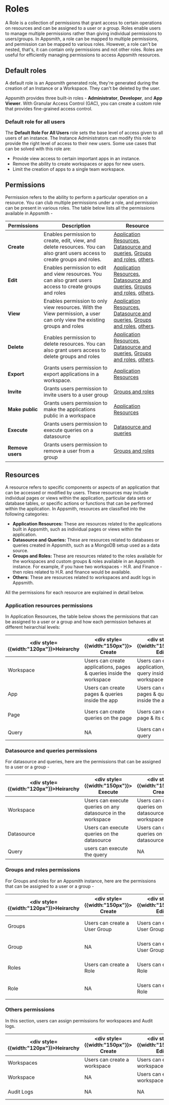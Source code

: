 # Roles
A Role is a collection of permissions that grant access to certain operations on resources and can be assigned to a user or a group. Roles enable users to manage multiple permissions rather than giving individual permissions to users/groups. In Appsmith, a role can be mapped to multiple permissions, and permission can be mapped to various roles. However, a role can't be nested, that's, it can contain only permissions and not other roles. Roles are useful for efficiently managing permissions to access Appsmith resources.
 
## Default roles

A default role is an Appsmith generated role, they're generated during the creation of an Instance or a Workspace. They can't be deleted by the user.

Appsmith provides three built-in roles - **Administrator**, **Developer**, and **App Viewer**. With Granular Access Control (GAC), you can create a custom role that provides fine-grained access control.

### Default role for all users

The **Default Role For All Users** role sets the base level of access given to all users of an instance. The Instance Administrators can modify this role to provide the right level of access to their new users. Some use cases that can be solved with this role are:

* Provide view access to certain important apps in an instance.
* Remove the ability to create workspaces or apps for new users.
* Limit the creation of apps to a single team workspace.

## Permissions

Permission refers to the ability to perform a particular operation on a resource. You can club multiple permissions under a role, and permission can be present in various roles. The table below lists all the permissions available in Appsmith -


|  Permissions       |    Description                                                     |   Resource   |
| ---------------    |------------------------------------------------------------------- | ------------ |
| **Create**         | Enables permission to create, edit, view, and delete resources. You can also grant users access to create groups and roles. | [Application Resources](#application-resources-permissions), [Datasource and queries](#datasource-and-queries-permissions), [Groups and roles](#groups-and-roles-permissions), [others](#others-permissions). |
| **Edit**           |Enables permission to edit and view resources. You can also grant users access to create groups and roles | [Application Resources](#application-resources-permissions), [Datasource and queries](#datasource-and-queries-permissions), [Groups and roles](#groups-and-roles-permissions), [others](#others-permissions). |
| **View**           |Enables permission to only view resources. With the View permission, a user can only view the existing groups and roles | [Application Resources](#application-resources-permissions), [Datasource and queries](#datasource-and-queries-permissions), [Groups and roles](#groups-and-roles-permissions), [others](#others-permissions). |
| **Delete**         |Enables permission to delete resources. You can also grant users access to delete groups and roles |[Application Resources](#application-resources-permissions), [Datasource and queries](#datasource-and-queries-permissions), [Groups and roles](#groups-and-roles-permissions), [others](#others-permissions). |  
| **Export**         |Grants users permission to export applications in a workspace. | [Application Resources](#application-resources-permissions) | 
| **Invite**         |Grants users permission to invite users to a user group | [Groups and roles](#groups-and-roles-permissions)     |
| **Make public**    |Grants users permission to make the applications public in a workspace |[Application Resources](#application-resources-permissions)|
| **Execute**        |Grants users permission to execute queries on a datasource | [Datasource and queries](#datasource-and-queries-permissions) |
| **Remove users**   |Grants users permission to remove a user from a group| [Groups and roles](#groups-and-roles-permissions) |

## Resources

A resource refers to specific components or aspects of an application that can be accessed or modified by users. These resources may include individual pages or views within the application, particular data sets or database tables, or specific actions or functions that can be performed within the application. In Appsmith, resources are classified into the following categories:

* **Application Resources:** These are resources related to the applications built in Appsmith, such as individual pages or views within the application.
* **Datasource and Queries:** These are resources related to databases or queries created in Appsmith, such as a MongoDB setup used as a data source.
* **Groups and Roles:** These are resources related to the roles available for the workspaces and custom groups & roles available in an Appsmith instance. For example, if you have two workspaces - H.R. and Finance - then roles related to H.R. and finance would be available.
* **Others:** These are resources related to workspaces and audit logs in Appsmith.

All the permissions for each resource are explained in detail below.

### Application resources permissions

In Application Resources, the table below shows the permissions that can be assigned to a user or a group and how each permission behaves at different heirarchial levels:

|  <div style= {{width:"120px"}}>Heirarchy</div> | <div style= {{width:"150px"}}> Create </div>| <div style= {{width:"150px"}}> Edit </div> | <div style= {{width:"150px"}}> Delete </div> | <div style= {{width:"150px"}}> View </div> | <div style= {{width:"150px"}}> Public </div> | <div style= {{width:"150px"}}> Export </div> | 
| --- | --- | --- | --- | --- | --- | --- |
| Workspace | Users can create applications, pages & queries inside the workspace | Users can edit any application, page & query inside the workspace | Users can delete any application, page & query inside the workspace | Users can view any application, page & query inside the workspace. | Users can make any application inside the workspace public | Users can export any application inside the workspace |
| App | Users can create pages & queries inside the app | Users can edit pages & queries inside the app | Users can delete the app & its pages & queries | Users can view the app & its pages & queries. | Users can make the application public | Users can export the application |
| Page | Users can create queries on the page | Users can edit the page & its queries | Users can delete the page & its queries | Users can view the page & its queries | NA | NA |
| Query | NA | Users can edit the query | Users can delete the query | Users can view the query | NA | NA |


### Datasource and queries permissions

For datasource and queries, here are the permissions that can be assigned to a user or a group -

|  <div style= {{width:"120px"}}>Heirarchy</div> | <div style= {{width:"150px"}}> Execute </div> | <div style= {{width:"150px"}}> Create </div>| <div style= {{width:"150px"}}> Edit </div> | <div style= {{width:"150px"}}> Delete </div> | <div style= {{width:"150px"}}> View </div> |
| --- | --- | --- | --- | --- | --- |
| Workspace | Users can execute queries on any datasource in the workspace | Users can create queries on any datasource in the workspace | Users can edit any datasource in the workspace | Users can delete any datasource in the workspace | Users can view any datasource in the workspace |
| Datasource | Users can execute queries on the datasource | Users can create queries on the datasource | Users can edit the datasource | Users can delete the datasource | Users can view the datasource |
| Query | users can execute the query | NA | NA | NA | NA |


### Groups and roles permissions

For Groups and roles for an Appsmith instance, here are the permissions that can be assigned to a user or a group -

|  <div style= {{width:"120px"}}>Heirarchy</div> | <div style= {{width:"150px"}}> Create </div>| <div style= {{width:"150px"}}> Edit </div> | <div style= {{width:"150px"}}> Delete </div> | <div style= {{width:"150px"}}> View </div> | <div style= {{width:"150px"}}> Invite User </div> | <div style= {{width:"150px"}}> Remove User </div> | <div style= {{width:"150px"}}> Associate Role </div>|
| --- | --- | --- | --- | --- | --- | --- | --- |
| Groups | Users can create a User Group | Users can edit any User Group | Users can delete any User Group | Users can view any User Group | Users can invite an email to any User Group | Users can remove another user from any User Group | NA |
| Group | NA | Users can edit the User Group | Users can delete the User Group | Users can view the User Group | Users can invite an email to the User Group | Users can remove another user from the User Group | NA |
| Roles | Users can create a Role | Users can edit any Role | Users can delete any Role | Users can view any Role | NA | NA | Users can assign any role to any User or User Group |
| Role | NA | Users can edit the Role | Users can delete the Role | Users can view the Role | NA | NA | Users can assign the role to any User or User Group |


### Others permissions

In this section, users can assign permissions for workspaces and Audit logs.

|  <div style= {{width:"120px"}}>Heirarchy</div> | <div style= {{width:"150px"}}> Create </div>| <div style= {{width:"150px"}}> Edit </div> | <div style= {{width:"150px"}}> Delete </div> | <div style= {{width:"150px"}}> View </div> |
| --- | --- | --- | --- | --- |
| Workspaces | Users can create a workspace | Users can edit any workspace | Users can delete any workspace | Users can view any workspace |
| Workspace | NA | Users can edit the workspace | Users can delete the workspace | Users can view the workspace |
| Audit Logs | NA | NA | NA | Users can view the audit logs |
